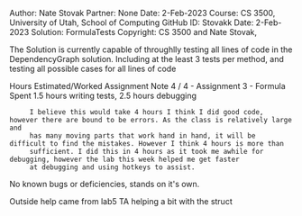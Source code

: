 ﻿Author:    Nate Stovak
Partner:   None
Date:      2-Feb-2023
Course:    CS 3500, University of Utah, School of Computing
GitHub ID: Stovakk
Date:	   2-Feb-2023
Solution:  FormulaTests
Copyright: CS 3500 and Nate Stovak, 

The Solution is currently capable of throughlly testing all lines of code in the DependencyGraph solution.
Including at the least 3 tests per method, and testing all possible cases for all lines of code


Hours Estimated/Worked         Assignment                       Note
         4  /   4    - Assignment 3 - Formula     Spent 1.5 hours writing tests, 2.5 hours debugging

         I believe this would take 4 hours I think I did good code, however there are bound to be errors. As the class is relatively large and
         has many moving parts that work hand in hand, it will be difficult to find the mistakes. However I think 4 hours is more than
         sufficient. I did this in 4 hours as it took me awhile for debugging, however the lab this week helped me get faster 
         at debugging and using hotkeys to assist. 

No known bugs or deficiencies, stands on it's own.

Outside help came from lab5 TA helping a bit with the struct